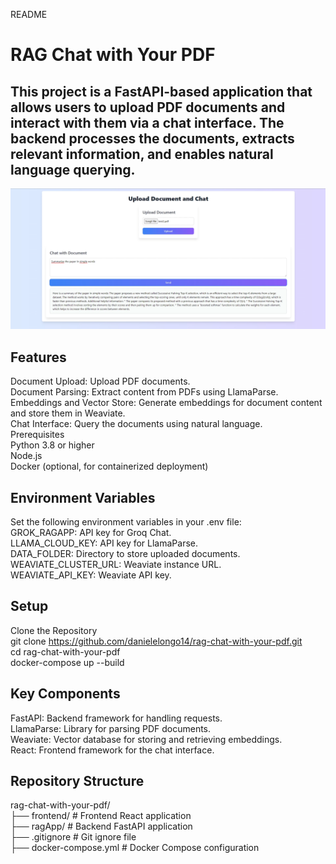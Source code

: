 README
# RAG Chat with Your PDF
## This project is a FastAPI-based application that allows users to upload PDF documents and interact with them via a chat interface. The backend processes the documents, extracts relevant information, and enables natural language querying. <br />

![alt text](https://github.com/danielelongo14/rag-chat-with-your-pdf/blob/947365e4cf558719efa0fb7fd436fbfccc4c7609/Rag.png)


## Features <br />

Document Upload: Upload PDF documents. <br />
Document Parsing: Extract content from PDFs using LlamaParse. <br />
Embeddings and Vector Store: Generate embeddings for document content and store them in Weaviate. <br />
Chat Interface: Query the documents using natural language. <br />
Prerequisites <br />
Python 3.8 or higher <br />
Node.js <br />
Docker (optional, for containerized deployment) <br />



## Environment Variables <br />

Set the following environment variables in your .env file: <br />
GROK_RAGAPP: API key for Groq Chat. <br />
LLAMA_CLOUD_KEY: API key for LlamaParse. <br />
DATA_FOLDER: Directory to store uploaded documents. <br />
WEAVIATE_CLUSTER_URL: Weaviate instance URL. <br />
WEAVIATE_API_KEY: Weaviate API key. <br />


## Setup <br />

Clone the Repository <br />
git clone https://github.com/danielelongo14/rag-chat-with-your-pdf.git <br />
cd rag-chat-with-your-pdf<br />
docker-compose up --build<br />



## Key Components <br />

FastAPI: Backend framework for handling requests.<br />
LlamaParse: Library for parsing PDF documents. <br />
Weaviate: Vector database for storing and retrieving embeddings.<br />
React: Frontend framework for the chat interface.<br />



## Repository Structure <br />

rag-chat-with-your-pdf/ <br />
├── frontend/          # Frontend React application<br />
├── ragApp/            # Backend FastAPI application <br />
├── .gitignore         # Git ignore file<br />
├── docker-compose.yml # Docker Compose configuration<br />
